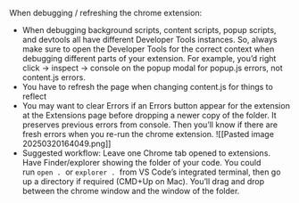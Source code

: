 
When debugging / refreshing the chrome extension:

- When debugging background scripts, content scripts, popup scripts, and devtools all have different Developer Tools instances. So, always make sure to open the Developer Tools for the correct context when debugging different parts of your extension. For example, you’d right click → inspect → console on the popup modal for popup.js errors, not content.js errors.
- You have to refresh the page when changing content.js for things to reflect
- You may want to clear Errors if an Errors button appear for the extension at the Extensions page before dropping a newer copy of the folder. It preserves previous errors from console. Then you’ll know if there are fresh errors when you re-run the chrome extension.
  ![[Pasted image 20250320164049.png]]
- Suggested workflow: Leave one Chrome tab opened to extensions. Have Finder/explorer showing the folder of your code. You could run `open .`  or `explorer .`  from VS Code’s integrated terminal, then go up a directory if required (CMD+Up on Mac). You’ll drag and drop between the chrome window and the window of the folder.